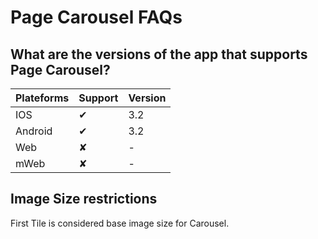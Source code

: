 # Page Carousel FAQs

## What are the versions of the app that supports Page Carousel?

| Plateforms | Support | Version |
| ---------- | ------- | ------- |
| IOS        | ✔       | 3.2     |
| Android    | ✔       | 3.2     |
| Web        | ✘       | -       |
| mWeb       | ✘       | -       |

## Image Size restrictions

First Tile is considered base image size for Carousel.
